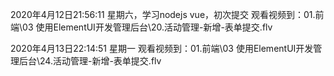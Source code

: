 2020年4月12日21:56:11
    星期六，学习nodejs vue，初次提交
    观看视频到：01.前端\03 使用ElementUI开发管理后台\20.活动管理-新增-表单提交.flv

2020年4月13日22:14:51
    星期一 
    观看视频到：01.前端\03 使用ElementUI开发管理后台\24.活动管理-新增-表单提交.flv
